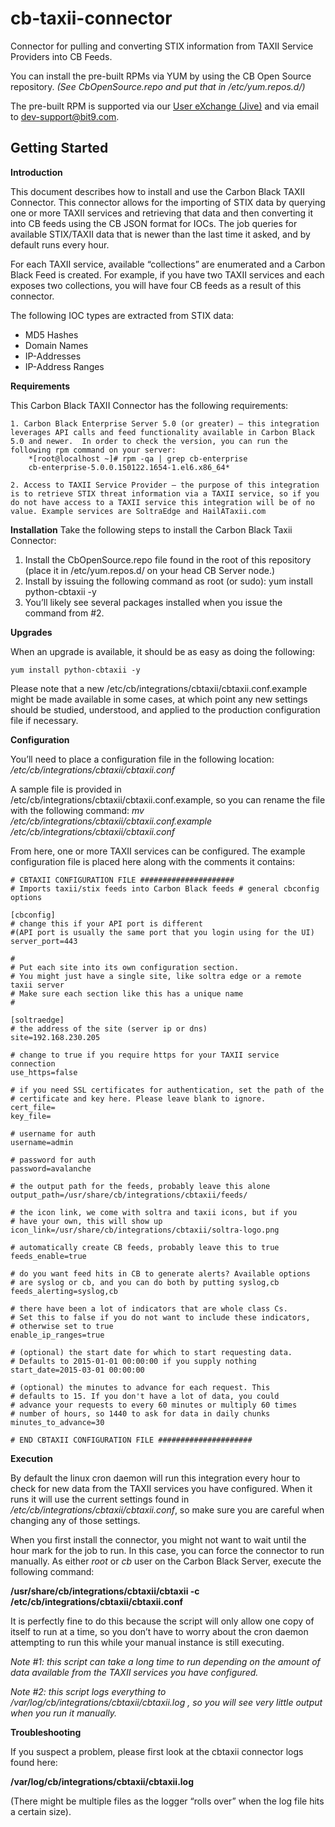 # cb-taxii-connector

Connector for pulling and converting STIX information from TAXII Service Providers into CB Feeds.

You can install the pre-built RPMs via YUM by using the CB Open Source repository.
*(See CbOpenSource.repo and put that in /etc/yum.repos.d/)*

The pre-built RPM is supported via our [User eXchange (Jive)](https://community.bit9.com/groups/developer-relations) 
and via email to dev-support@bit9.com.  

## Getting Started
 

**Introduction**

This document describes how to install and use the Carbon Black TAXII Connector. This connector allows for the importing of STIX data by querying one or more TAXII services and retrieving that data and then converting it into CB feeds using the CB JSON format for IOCs. The job queries for available STIX/TAXII data that is newer than the last time it asked, and by default runs every hour.

For each TAXII service, available “collections” are enumerated and a Carbon Black Feed is created. For example, if you have two TAXII services and each exposes two collections, you will have four CB feeds as a result of this connector.

The following IOC types are extracted from STIX data:

* MD5 Hashes
* Domain Names
* IP-Addresses
* IP-Address Ranges
	
**Requirements**

This Carbon Black TAXII Connector has the following requirements:

	1. Carbon Black Enterprise Server 5.0 (or greater) – this integration leverages API calls and feed functionality available in Carbon Black 5.0 and newer.  In order to check the version, you can run the following rpm command on your server:
		*[root@localhost ~]# rpm -qa | grep cb-enterprise
		cb-enterprise-5.0.0.150122.1654-1.el6.x86_64*
		
	2. Access to TAXII Service Provider – the purpose of this integration is to retrieve STIX threat information via a TAXII service, so if you do not have access to a TAXII service this integration will be of no value. Example services are SoltraEdge and HailATaxii.com

**Installation**
Take the following steps to install the Carbon Black Taxii Connector:

1. Install the CbOpenSource.repo file found in the root of this repository (place it in /etc/yum.repos.d/ on your head CB Server node.)
2. Install by issuing the following command as root (or sudo): yum install python-cbtaxii -y
3. You’ll likely see several packages installed when you issue the command from #2.
	
**Upgrades**

When an upgrade is available, it should be as easy as doing the following:

    yum install python-cbtaxii -y

Please note that a new /etc/cb/integrations/cbtaxii/cbtaxii.conf.example might be made available in some cases, at which point any new settings should be studied, understood, and applied to the production configuration file if necessary.


**Configuration**

You’ll need to place a configuration file in the following location:
*/etc/cb/integrations/cbtaxii/cbtaxii.conf*

A sample file is provided in /etc/cb/integrations/cbtaxii/cbtaxii.conf.example, so you can rename the file with the following command:
*mv /etc/cb/integrations/cbtaxii/cbtaxii.conf.example /etc/cb/integrations/cbtaxii/cbtaxii.conf*

From here, one or more TAXII services can be configured. The example configuration file is placed here along with the comments it contains:

    # CBTAXII CONFIGURATION FILE #####################
    # Imports taxii/stix feeds into Carbon Black feeds # general cbconfig options
    
    [cbconfig]
    # change this if your API port is different
    #(API port is usually the same port that you login using for the UI) 
    server_port=443
    
    #
    # Put each site into its own configuration section.
    # You might just have a single site, like soltra edge or a remote taxii server
    # Make sure each section like this has a unique name 
    #
    
    [soltraedge]
    # the address of the site (server ip or dns) 
    site=192.168.230.205
    
    # change to true if you require https for your TAXII service connection 
    use_https=false
    
    # if you need SSL certificates for authentication, set the path of the 
    # certificate and key here. Please leave blank to ignore.
    cert_file=
    key_file=
    
    # username for auth 
    username=admin
    
    # password for auth 
    password=avalanche
    
    # the output path for the feeds, probably leave this alone 
    output_path=/usr/share/cb/integrations/cbtaxii/feeds/
    
    # the icon link, we come with soltra and taxii icons, but if you 
    # have your own, this will show up 
    icon_link=/usr/share/cb/integrations/cbtaxii/soltra-logo.png
    
    # automatically create CB feeds, probably leave this to true 
    feeds_enable=true
    
    # do you want feed hits in CB to generate alerts? Available options 
    # are syslog or cb, and you can do both by putting syslog,cb 
    feeds_alerting=syslog,cb
    
    # there have been a lot of indicators that are whole class Cs.
    # Set this to false if you do not want to include these indicators, 
    # otherwise set to true
    enable_ip_ranges=true

    # (optional) the start date for which to start requesting data. 
    # Defaults to 2015-01-01 00:00:00 if you supply nothing 
    start_date=2015-03-01 00:00:00

    # (optional) the minutes to advance for each request. This
    # defaults to 15. If you don't have a lot of data, you could
    # advance your requests to every 60 minutes or multiply 60 times 
    # number of hours, so 1440 to ask for data in daily chunks 
    minutes_to_advance=30
    
    # END CBTAXII CONFIGURATION FILE #####################
    
**Execution**

By default the linux cron daemon will run this integration every hour to check for new data from the TAXII services you 
have configured. When it runs it will use the current settings found in */etc/cb/integrations/cbtaxii/cbtaxii.conf*, 
so make sure you are careful when changing any of those settings.

When you first install the connector, you might not want to wait until the hour mark for the job to run. In this case, 
you can force the connector to run manually. As either *root* or *cb* user on the Carbon Black Server, execute the 
following command:

**/usr/share/cb/integrations/cbtaxii/cbtaxii -c /etc/cb/integrations/cbtaxii/cbtaxii.conf**

It is perfectly fine to do this because the script will only allow one copy of itself to run at a time, so you don’t 
have to worry about the cron daemon attempting to run this while your manual instance is still executing.

*Note #1: this script can take a long time to run depending on the amount of data available from the TAXII services you 
have configured.*

*Note #2: this script logs everything to /var/log/cb/integrations/cbtaxii/cbtaxii.log , so you will see very little 
output when you run it manually.*

**Troubleshooting**

If you suspect a problem, please first look at the cbtaxii connector logs found here:

**/var/log/cb/integrations/cbtaxii/cbtaxii.log**

(There might be multiple files as the logger “rolls over” when the log file hits a certain size).
	